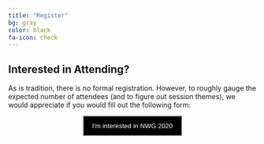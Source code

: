 ```yaml
---
title: "Register"
bg: gray
color: black
fa-icon: check
---
```


## Interested in Attending? 
As is tradition, there is no formal registration.  However, to roughly gauge the expected number of attendees (and to figure out session themes), we would appreciate if you would fill out the following form:

<center>
<a href="https://forms.gle/DfJhVqSdGs8DwZTx8"><button name="button" style="background-color:black;color:white;width:200px;
height:40px;">I'm interested in NWG 2020</button></a>
</center>
